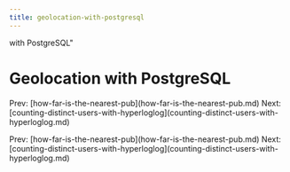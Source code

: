 ```yaml
---
title: geolocation-with-postgresql
---
```


with PostgreSQL\"

# Geolocation with PostgreSQL

Prev:
\[how-far-is-the-nearest-pub](how-far-is-the-nearest-pub.md)
Next:
\[counting-distinct-users-with-hyperloglog](counting-distinct-users-with-hyperloglog.md)

Prev:
\[how-far-is-the-nearest-pub](how-far-is-the-nearest-pub.md)
Next:
\[counting-distinct-users-with-hyperloglog](counting-distinct-users-with-hyperloglog.md)
